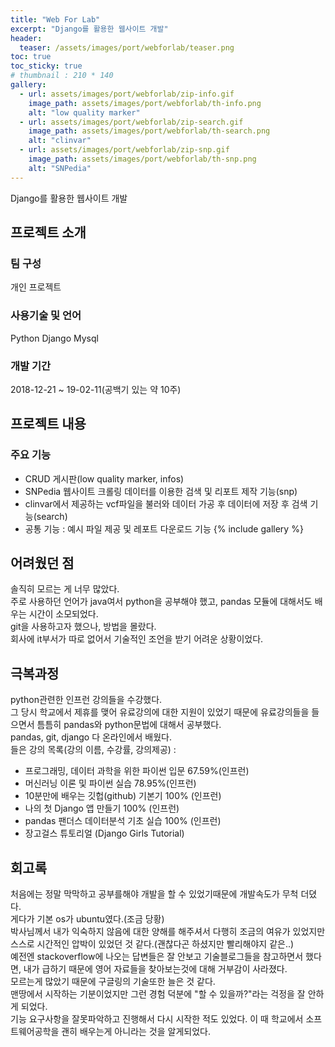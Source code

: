 ```yaml
---
title: "Web For Lab"
excerpt: "Django를 활용한 웹사이트 개발"
header:
  teaser: /assets/images/port/webforlab/teaser.png
toc: true
toc_sticky: true
# thumbnail : 210 * 140
gallery:
  - url: assets/images/port/webforlab/zip-info.gif
    image_path: assets/images/port/webforlab/th-info.png
    alt: "low quality marker"
  - url: assets/images/port/webforlab/zip-search.gif
    image_path: assets/images/port/webforlab/th-search.png
    alt: "clinvar"
  - url: assets/images/port/webforlab/zip-snp.gif
    image_path: assets/images/port/webforlab/th-snp.png
    alt: "SNPedia"
---
```

Django를 활용한 웹사이트 개발
## 프로젝트 소개  
### 팀 구성  
 개인 프로젝트
### 사용기술 및 언어    
 Python
 Django
 Mysql
### 개발 기간  
2018-12-21 ~ 19-02-11(공백기 있는 약 10주)


## 프로젝트 내용
### 주요 기능
 - CRUD 게시판(low quality marker, infos)
 - SNPedia 웹사이트 크롤링 데이터를 이용한 검색 및 리포트 제작 기능(snp)
 - clinvar에서 제공하는 vcf파일을 불러와 데이터 가공 후 데이터에 저장 후 검색 기능(search)
 - 공통 기능 : 예시 파일 제공 및 레포트 다운로드 기능
{% include gallery %}

## 어려웠던 점  
솔직히 모르는 게 너무 많았다.  
주로 사용하던 언어가 java여서 python을 공부해야 했고, pandas 모듈에 대해서도 배우는 시간이 소모되었다.  
git을 사용하고자 했으나, 방법을 몰랐다.  
회사에 it부서가 따로 없어서 기술적인 조언을 받기 어려운 상황이었다.  

## 극복과정
python관련한 인프런 강의들을 수강했다.  
그 당시 학교에서 제휴를 맺어 유료강의에 대한 지원이 있었기 때문에
유료강의들을 들으면서 틈틈히 pandas와 python문법에 대해서 공부했다.  
pandas, git, django 다 온라인에서 배웠다.    
들은 강의 목록(강의 이름, 수강률, 강의제공) : 
* 프로그래밍, 데이터 과학을 위한 파이썬 입문 67.59%(인프런)  
* 머신러닝 이론 및 파이썬 실습 78.95%(인프런)  
* 10분만에 배우는 깃헙(github) 기본기 100% (인프런)  
* 나의 첫 Django 앱 만들기 100% (인프런)  
* pandas 팬더스 데이터분석 기초 실습 100% (인프런)  
* 장고걸스 튜토리얼 (Django Girls Tutorial)  

## 회고록
처음에는 정말 막막하고 공부를해야 개발을 할 수 있었기때문에 개발속도가 무척 더뎠다.  
게다가 기본 os가 ubuntu였다.(조금 당황)    
박사님께서 내가 익숙하지 않음에 대한 양해를 해주셔서 다행히 조금의 여유가 있었지만 스스로 시간적인 압박이 있었던 것 같다.(괜찮다곤 하셨지만 빨리해야지 같은..)  
예전엔 stackoverflow에 나오는 답변들은 잘 안보고 기술블로그들을 참고하면서 했다면, 내가 급하기 때문에 영어 자료들을 찾아보는것에 대해 거부감이 사라졌다.  
모르는게 많았기 때문에 구글링의 기술또한 늘은 것 같다.  
맨땅에서 시작하는 기분이었지만 그런 경험 덕분에 "할 수 있을까?"라는 걱정을 잘 안하게 되었다.  
기능 요구사항을 잘못파악하고 진행해서 다시 시작한 적도 있었다. 이 때 학교에서 소프트웨어공학을 괜히 배우는게 아니라는 것을 알게되었다.
